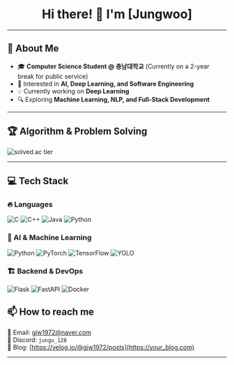 <h1 align="center">Hi there! 👋 I'm [Jungwoo] </h1>


---

## 🚀 About Me
- 🎓 **Computer Science Student @ 충남대학교** (Currently on a 2-year break for public service)
- 🤖 Interested in **AI, Deep Learning, and Software Engineering**
- 💡 Currently working on **Deep Learning**
- 🔍 Exploring **Machine Learning, NLP, and Full-Stack Development**

---

## 🏆 Algorithm & Problem Solving
![solved.ac tier](http://mazassumnida.wtf/api/v2/generate_badge?boj=gjw1972)


---

## 💻 Tech Stack

### 🔥 Languages
![C](https://img.shields.io/badge/C-00599C?style=for-the-badge&logo=c&logoColor=white)
![C++](https://img.shields.io/badge/C++-00599C?style=for-the-badge&logo=c%2B%2B&logoColor=white)
![Java](https://img.shields.io/badge/Java-007396?style=for-the-badge&logo=java&logoColor=white)
![Python](https://img.shields.io/badge/Python-3776AB?style=for-the-badge&logo=python&logoColor=white)

### 🧠 AI & Machine Learning
![Python](https://img.shields.io/badge/Python-3776AB?style=for-the-badge&logo=python&logoColor=white)
![PyTorch](https://img.shields.io/badge/PyTorch-EE4C2C?style=for-the-badge&logo=pytorch&logoColor=white)
![TensorFlow](https://img.shields.io/badge/TensorFlow-FF6F00?style=for-the-badge&logo=tensorflow&logoColor=white)
![YOLO](https://img.shields.io/badge/YOLOv8-00FFFF?style=for-the-badge&logo=opencv&logoColor=black)

### 🏗 Backend & DevOps
![Flask](https://img.shields.io/badge/Flask-000000?style=for-the-badge&logo=flask&logoColor=white)
![FastAPI](https://img.shields.io/badge/FastAPI-009688?style=for-the-badge&logo=fastapi&logoColor=white)
![Docker](https://img.shields.io/badge/Docker-2496ED?style=for-the-badge&logo=docker&logoColor=white)

## 📫 How to reach me  
📧 Email: [gjw1972@naver.com](mailto:your_email@example.com)  
💬 Discord: `jungu_128`  
📝 Blog: [https://velog.io/@gjw1972/posts](https://your_blog.com)

---
